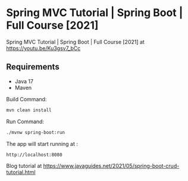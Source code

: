 # Spring MVC Tutorial | Spring Boot | Full Course [2021]
Spring MVC Tutorial | Spring Boot | Full Course [2021] at https://youtu.be/Ku3gsv7_bCc

## Requirements

- Java 17
- Maven

Build Command:

```bash
mvn clean install
```

Run Command:

```bash
./mvnw spring-boot:run 
```

The app will start running at :

```bash
http://localhost:8080
```

Blog tutorial at https://www.javaguides.net/2021/05/spring-boot-crud-tutorial.html
